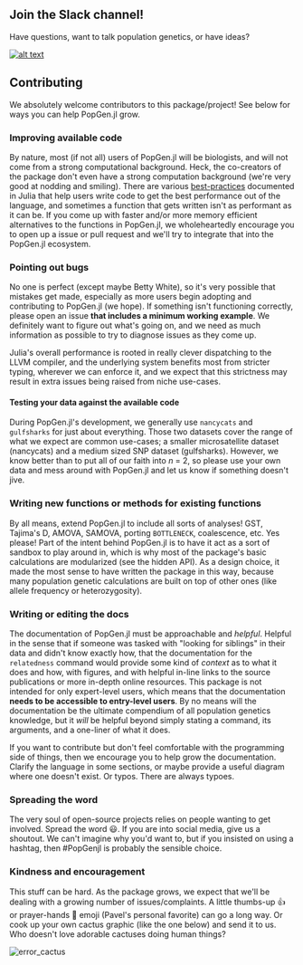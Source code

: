 ## Join the Slack channel!
Have questions, want to talk population genetics, or have ideas?
 
 [![alt text](https://img.shields.io/badge/slack-join%20PopGen.jl-9d72b1?style=for-the-badge&logo=slack)](https://join.slack.com/t/popgenjl/shared_invite/zt-deam65n8-DuBs2z1oDtsbBuRplJW~Pg)

## Contributing
We absolutely welcome contributors to this package/project! See below for ways you can help PopGen.jl grow.

### Improving available code

By nature, most (if not all) users of PopGen.jl will be biologists, and will not come from a strong computational background. Heck, the co-creators of the package don't even have a strong computation background (we're very good at nodding and smiling). There are various [best-practices](https://docs.julialang.org/en/v1/manual/style-guide/index.html) documented in Julia that help users write code to get the best performance out of the language, and sometimes a function that gets written isn't as performant as it can be. If you come up with faster and/or more memory efficient alternatives to the functions in PopGen.jl, we wholeheartedly encourage you to open up a issue or pull request and we'll try to integrate that into the PopGen.jl ecosystem.

### Pointing out bugs 
No one is perfect (except maybe Betty White), so it's very possible that mistakes get made, especially as more users begin adopting and contributing to PopGen.jl (we hope). If something isn't functioning correctly, please open an issue **that includes a minimum working example**. We definitely want to figure out what's going on, and we need as much information as possible to try to diagnose issues as they come up.

Julia's overall performance is rooted in really clever dispatching to the LLVM compiler, and the underlying system benefits most from stricter typing, wherever we can enforce it, and we expect that this strictness may result in extra issues being raised from niche use-cases. 

#### Testing your data against the available code

During PopGen.jl's development, we generally use `nancycats` and `gulfsharks` for just about everything. Those two datasets cover the range of what we expect are common use-cases; a smaller microsatellite dataset (nancycats) and a medium sized SNP dataset (gulfsharks). However, we know better than to put all of our faith into _n_ = 2, so please use your own data and mess around with PopGen.jl and let us know if something doesn't jive.

### Writing new functions or methods for existing functions

By all means, extend PopGen.jl to include all sorts of analyses! GST, Tajima's D, AMOVA, SAMOVA, porting `BOTTLENECK`, coalescence, etc. Yes please! Part of the intent behind PopGen.jl is to have it act as a sort of sandbox to play around in, which is why most of the package's basic calculations are modularized (see the hidden API). As a design choice, it made the most sense to have written the package in this way, because many population genetic calculations are built on top of other ones (like allele frequency or heterozygosity).

### Writing or editing the docs

The documentation of PopGen.jl must be approachable and _helpful_. Helpful in the sense that if someone was tasked with "looking for siblings" in their data and didn't know exactly how, that the documentation for the `relatedness` command would provide some kind of _context_ as to what it does and how, with figures, and with helpful in-line links to the source publications or more in-depth online resources. This package is not intended for only expert-level users, which means that the documentation **needs to be accessible to entry-level users**. By no means will the documentation be the ultimate compendium of all population genetics knowledge, but it _will_ be helpful beyond simply stating a command, its arguments, and a one-liner of what it does.

If you want to contribute but don't feel comfortable with the programming side of things, then we encourage you to help grow the documentation. Clarify the language in some sections, or maybe provide a useful diagram where one doesn't exist. Or typos. There are always typoes.

### Spreading the word

The very soul of open-source projects relies on people wanting to get involved. Spread the word :smiley:. If you are into social media, give us a shoutout. We can't imagine why you'd want to, but if you insisted on using a hashtag, then #PopGenjl is probably the sensible choice. 

### Kindness and encouragement

This stuff can be hard. As the package grows, we expect that we'll be dealing with a growing number of issues/complaints. A little thumbs-up :thumbsup: or prayer-hands :pray: emoji (Pavel's personal favorite) can go a long way. Or cook up your own cactus graphic (like the one below) and send it to us. Who doesn't love adorable cactuses doing human things?

![error_cactus](/images/terminal_cactus.png)